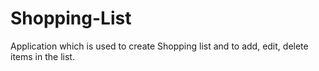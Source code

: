 # Shopping-List
Application which is used to create Shopping list and to add, edit, delete items in the list.

